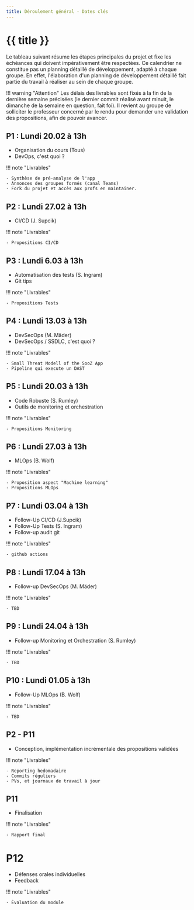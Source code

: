 ```yaml
---
title: Déroulement général - Dates clés
---
```


# {{ title }}

Le tableau suivant résume les étapes principales du projet et fixe les échéances qui doivent impérativement
être respectées. Ce calendrier ne constitue pas un planning détaillé de développement, adapté à chaque
groupe. En effet, l'élaboration d'un planning de développement détaillé fait partie du travail à réaliser
au sein de chaque groupe.

!!! warning "Attention"
    Les délais des livrables sont fixés à la fin de la dernière semaine précisées (le dernier commit
    réalisé avant minuit, le dimanche de la semaine en question, fait foi). Il revient au groupe de solliciter le
    professeur concerné par le rendu pour demander une validation des propositions, afin de pouvoir avancer.

## P1 : Lundi 20.02 à 13h

- Organisation du cours (Tous)
- DevOps, c'est quoi ?

!!! note "Livrables"
    
    - Synthèse de pré-analyse de l'app
    - Annonces des groupes formés (canal Teams)
    - Fork du projet et accès aux profs en maintainer.

## P2 : Lundi 27.02 à 13h 

- CI/CD  (J. Supcik)

!!! note "Livrables"

    - Propositions CI/CD

## P3 : Lundi 6.03 à 13h

- Automatisation des tests (S. Ingram)
- Git tips

!!! note "Livrables"
    
    - Propositions Tests

## P4 : Lundi 13.03 à 13h

- DevSecOps  (M. Mäder)
- DevSecOps / SSDLC, c'est quoi ?

!!! note "Livrables"

    - Small Threat Modell of the SooZ App
    - Pipeline qui execute un DAST


## P5 : Lundi 20.03 à 13h

- Code Robuste (S. Rumley)
- Outils de monitoring et orchestration  

!!! note "Livrables"

    - Propositions Monitoring


## P6 : Lundi 27.03 à 13h

- MLOps  (B. Wolf)

!!! note "Livrables"

    - Proposition aspect "Machine learning"
    - Propositions MLOps

## P7 : Lundi 03.04 à 13h

- Follow-Up CI/CD (J.Supcik) 
- Follow-Up Tests (S. Ingram) 
- Follow-up audit git

!!! note "Livrables"
    
    - github actions

## P8 : Lundi 17.04 à 13h

- Follow-up DevSecOps (M. Mäder)

!!! note "Livrables"
    
    - TBD


## P9 : Lundi 24.04 à 13h

- Follow-up Monitoring et Orchestration  (S. Rumley)

!!! note "Livrables"
    
    - TBD

## P10 : Lundi 01.05 à 13h 

- Follow-Up  MLOps  (B. Wolf)

!!! note "Livrables"
    
    - TBD

## P2 - P11

- Conception, implémentation incrémentale des propositions validées

!!! note "Livrables"
    
    - Reporting hedomadaire
    - Commits réguliers
    - PVs, et journaux de travail à jour

## P11

- Finalisation

!!! note "Livrables"
    
    - Rapport final

# P12

- Défenses orales individuelles
- Feedback

!!! note "Livrables"
    
    - Évaluation du module 




